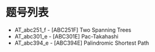 # 题号列表

- AT_abc251_f - [ABC251F] Two Spanning Trees
- AT_abc301_e - [ABC301E] Pac-Takahashi
- AT_abc394_e - [ABC394E] Palindromic Shortest Path
